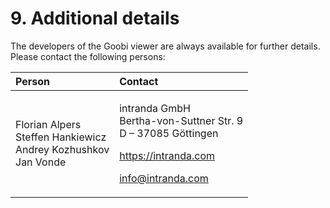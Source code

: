 # 9. Additional details

The developers of the Goobi viewer are always available for further details. Please contact the following persons:

<table>
  <thead>
    <tr>
      <th style="text-align:left"><b>Person</b>
      </th>
      <th style="text-align:left"><b>Contact</b>
      </th>
    </tr>
  </thead>
  <tbody>
    <tr>
      <td style="text-align:left">Florian Alpers
        <br />Steffen Hankiewicz
        <br />Andrey Kozhushkov
        <br />Jan Vonde</td>
      <td style="text-align:left">
        <p>intranda GmbH
          <br />Bertha-von-Suttner Str. 9
          <br />D &#x2013; 37085 G&#xF6;ttingen</p>
        <p></p>
        <p><a href="https://intranda.com">https://intranda.com</a>
        </p>
        <p><a href="mailto:info@intranda.com">info@intranda.com</a>
        </p>
      </td>
    </tr>
  </tbody>
</table>